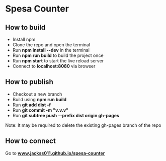 # Spesa Counter

## How to build
- Install npm
- Clone the repo and open the terminal
- Run **npm install --dev** in the terminal
- Run **npm run build** to build the project once
- Run **npm start** to start the live reload server
- Connect to **localhost:8080** via browser

## How to publish
- Checkout a new branch
- Build using **npm run build**
- Run **git add dist -f**
- Run **git commit -m "v.v.v"**
- Run **git subtree push --prefix dist origin gh-pages**

Note: It may be required to delete the existing gh-pages branch of the repo

## How to connect
Go to **www.jackss011.github.io/spesa-counter**
